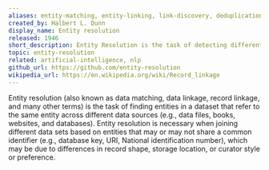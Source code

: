 ```yaml
---
aliases: entity-matching, entity-linking, link-discovery, deduplication, de-duplication, data-matching,  record-linkage, data-disambigation
created_by: Halbert L. Dunn
display_name: Entity resolution
released: 1946
short_description: Entity Resolution is the task of detecting different entity profiles that describe the same real-world objects.
topic: entity-resolution
related: artificial-intelligence, nlp
github_url: https://github.com/entity-resolution
wikipedia_url: https://en.wikipedia.org/wiki/Record_linkage
---
```

Entity resolution (also known as data matching, data linkage, record linkage, and many other terms) is the task of finding entities in a dataset that refer to the same entity across different data sources (e.g., data files, books, websites, and databases). Entity resolution is necessary when joining different data sets based on entities that may or may not share a common identifier (e.g., database key, URI, National identification number), which may be due to differences in record shape, storage location, or curator style or preference.